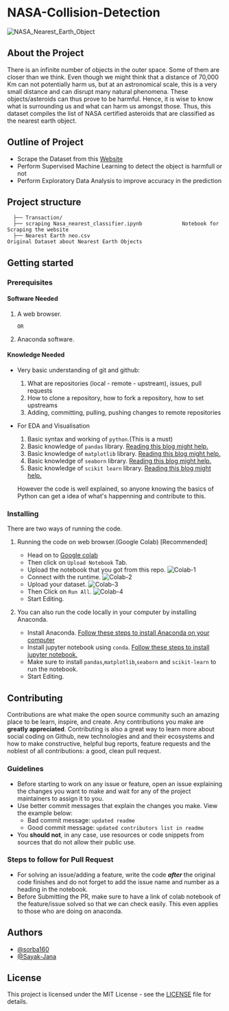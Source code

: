 # NASA-Collision-Detection

![NASA_Nearest_Earth_Object](https://cdn.mos.cms.futurecdn.net/v5n22xGyNNHLzSnSArbrVH-1200-80.jpg)

## About the Project

There is an infinite number of objects in the outer space. Some of them are closer than we think. Even though we might think that a distance of 70,000 Km can not potentially harm us, but at an astronomical scale, this is a very small distance and can disrupt many natural phenomena. These objects/asteroids can thus prove to be harmful. Hence, it is wise to know what is surrounding us and what can harm us amongst those. Thus, this dataset compiles the list of NASA certified asteroids that are classified as the nearest earth object.

## Outline of Project

- Scrape the Dataset from this [Website](https://www.kaggle.com/datasets/sameepvani/nasa-nearest-earth-objects?select=neo.csv)
- Perform Supervised Machine Learning to detect the object is harmfull or not
- Perform Exploratory Data Analysis to improve accuracy in the prediction

## Project structure

```
  ├── Transaction/        
  ├── scraping Nasa_nearest_classifier.ipynb             Notebook for Scraping the website
  ├── Nearest Earth neo.csv                                      Original Dataset about Nearest Earth Objects
```
## Getting started


### Prerequisites

#### Software Needed
 
  1. A web browser. 

         OR
         
  3. Anaconda software.

#### Knowledge Needed
- Very basic understanding of git and github:

    1.  What are repositories (local - remote - upstream), issues, pull requests
    2.   How to clone a repository, how to fork a repository, how to set upstreams
    3.   Adding, committing, pulling, pushing changes to remote repositories

- For EDA and Visualisation
 
    1. Basic syntax and working of ```python```.(This is a must)
    2. Basic knowledge of ```pandas``` library. [Reading this blog might help.](https://www.dataquest.io/blog/pandas-python-tutorial/)
    3. Basic knowledge of ```matplotlib``` library. [Reading this blog might help.](https://blog.quantinsti.com/python-matplotlib-tutorial/)
    4. Basic knowledge of ```seaborn``` library. [Reading this blog might help.](https://www.mygreatlearning.com/blog/seaborn-tutorial/)
    5. Basic knowledge of ```scikit learn``` library. [Reading this blog might help.](https://www.dataquest.io/blog/sci-kit-learn-tutorial/)

  However the code is well explained, so anyone knowing the basics of Python can get a idea of what's happenning and contribute to this.

### Installing

There are two ways of running the code.
  1. Running the code on web browser.(Google Colab) [Recommended]
      - Head on to [Google colab](https://colab.research.google.com/)
      - Then click on ```Upload Notebook``` Tab.
      - Upload the notebook that you got from this repo.
        ![Colab-1](https://res.cloudinary.com/codehackerone/image/upload/v1618463907/ML/colab-2_c14swf.png)
      - Connect with the runtime.
        ![Colab-2](https://res.cloudinary.com/codehackerone/image/upload/v1618464955/ML/Colab-3_da822c.png)
      - Upload your dataset.
        ![Colab-3](https://res.cloudinary.com/codehackerone/image/upload/v1618464958/ML/Colab-04_sxfyjx.png)
      - Then Click on ```Run All```.
        ![Colab-4](https://res.cloudinary.com/codehackerone/image/upload/v1618465413/ML/colab-5_i92bzp.png)
      - Start Editing.

  2. You can also run the code locally in your computer by installing Anaconda.
      - Install Anaconda. [Follow these steps to install Anaconda on your computer](https://www.edureka.co/blog/python-anaconda-tutorial/#:~:text=on%20our%20systems.-,Installation%20And%20Setup,the%20instructions%20in%20the%20setup.)
      - Install jupyter notebook using ```conda```. [Follow these steps to install jupyter notebook.](https://test-jupyter.readthedocs.io/en/latest/install.html)
      - Make sure to install ```pandas```,```matplotlib```,```seaborn``` and ```scikit-learn``` to run the notebook.
      - Start Editing.


## Contributing

Contributions are what make the open source community such an amazing place to be learn, inspire, and create. 
Any contributions you make are **greatly appreciated**. 
Contributing is also a great way to learn more about social coding on Github, new technologies and and their ecosystems and how to make constructive, helpful bug reports, feature requests and the noblest of all contributions: a good, clean pull request.

### Guidelines

- Before starting to work on any issue or feature, open an issue explaining the changes you want to make and wait for any of the project maintainers to assign it to you.
- Use better commit messages that explain the changes you make. View the example below:
    - Bad commit message: `updated readme`
    - Good commit message: `updated contributors list in readme`
- You **should not**, in any case, use resources or code snippets from sources that do not allow their public use.

### Steps to follow for Pull Request

- For solving an issue/adding a feature, write the code ***after*** the original code finishes and do not forget to add the issue name and number as a heading in the notebook.
- Before Submitting the PR, make sure to have a link of colab notebook of the feature/issue solved so that we can check easily. This even applies to those who are doing on anaconda.
## Authors

- [@sorba160](https://github.com/sorba160)
- [@Sayak-Jana](https://github.com/Sayak-Jana)

## License

This project is licensed under the MIT License - see the [LICENSE](LICENSE) file for details.
